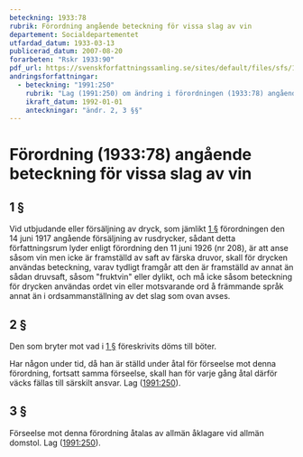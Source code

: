 ```yaml
---
beteckning: 1933:78
rubrik: Förordning angående beteckning för vissa slag av vin
departement: Socialdepartementet
utfardad_datum: 1933-03-13
publicerad_datum: 2007-08-20
forarbeten: "Rskr 1933:90"
pdf_url: https://svenskforfattningssamling.se/sites/default/files/sfs/1933-03/SFS1933-78.pdf
andringsforfattningar:
  - beteckning: "1991:250"
    rubrik: "Lag (1991:250) om ändring i förordningen (1933:78) angående beteckning för vissa slag av vin"
    ikraft_datum: 1992-01-01
    anteckningar: "ändr. 2, 3 §§"
---
```


# Förordning (1933:78) angående beteckning för vissa slag av vin

## 1 §

Vid utbjudande eller försäljning av dryck, som jämlikt [1 §](#1) förordningen den 14 juni 1917 angående försäljning av rusdrycker, sådant detta författningsrum lyder enligt förordning den 11 juni 1926 (nr 208), är att anse såsom vin men icke är framställd av saft av färska druvor, skall för drycken användas beteckning, varav tydligt framgår att den är framställd av annat än sådan druvsaft, såsom "fruktvin" eller dylikt, och må icke såsom beteckning för drycken användas ordet vin eller motsvarande ord å främmande språk annat än i ordsammanställning av det slag som ovan avses.

## 2 §

Den som bryter mot vad i [1 §](#1) föreskrivits döms till böter.

Har någon under tid, då han är ställd under åtal för förseelse mot denna förordning, fortsatt samma förseelse, skall han för varje gång åtal därför väcks fällas till särskilt ansvar. Lag ([1991:250](https://selex.se/eli/sfs/1991/250)).

## 3 §

Förseelse mot denna förordning åtalas av allmän åklagare vid allmän domstol. Lag ([1991:250](https://selex.se/eli/sfs/1991/250)).